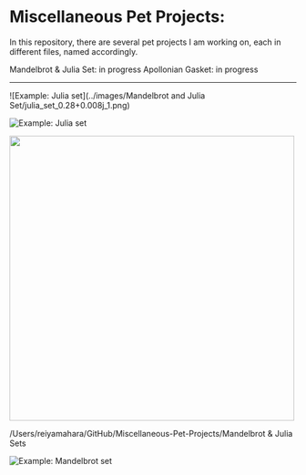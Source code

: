 # Miscellaneous Pet Projects:



In this repository, there are several pet projects I am working on, each in different files, named accordingly.

Mandelbrot & Julia Set: in progress
Apollonian Gasket: in progress

---

![Example: Julia set](../images/Mandelbrot and Julia Set/julia_set_0.28+0.008j_1.png)

![Example: Julia set](../Mandelbrot-&-Julia-Sets/gifs/julia_set_blues_100.gif)

<img src="Miscellaneous-Pet-Projects/Mandelbrot & Julia Set/gifs/julia_set_blues_100.gif" width="500" />
  
  /Users/reiyamahara/GitHub/Miscellaneous-Pet-Projects/Mandelbrot & Julia Sets


![Example: Mandelbrot set](mandelbrot_set_rdbu_100.gif)

